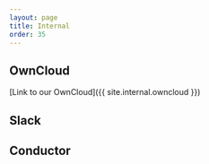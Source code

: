 ```yaml
---
layout: page
title: Internal
order: 35
---
```


## OwnCloud
[Link to our OwnCloud]({{ site.internal.owncloud }})

## Slack


## Conductor
